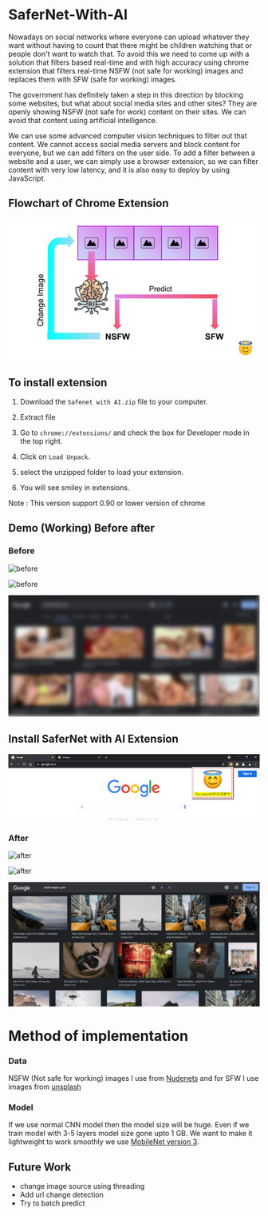 # SaferNet-With-AI

Nowadays on social networks where everyone can upload whatever they want without having to count that there might be children watching that or people don't want to watch that. To avoid this we need to come up with a solution that filters based real-time and with high accuracy using chrome extension that filters real-time NSFW (not safe for working) images and replaces them with SFW (safe for working) images.

The government has definitely taken a step in this direction by blocking some websites, but what about social media sites and other sites? They are openly showing NSFW (not safe for work) content on their sites. We can avoid that content using artificial intelligence.

We can use some advanced computer vision techniques to filter out that content. We cannot access social media servers and block content for everyone, but we can add filters on the user side. To add a filter between a website and a user, we can simply use a browser extension, so we can filter content with very low latency, and it is also easy to deploy by using JavaScript.

## Flowchart of Chrome Extension
![Flowchart](https://github.com/rushidarge/SaferNet-With-AI/blob/main/images/U41ntitled%20presentation.jpg)


## To install extension

1. Download the  `Safenet with AI.zip` file to your computer.

2. Extract file

3. Go to `chrome://extensions/` and check the box for Developer mode in the top right.

3. Click on `Load Unpack`.

4. select the unzipped folder to load your extension.

5. You will see smiley in extensions. 

Note : This version support 0.90 or lower version of chrome

## Demo (Working) Before after
### Before
![before](https://github.com/rushidarge/Safenet-with-AI/blob/main/images/before.JPG)

![before](https://github.com/rushidarge/Safenet-with-AI/blob/main/images/before1.JPG)

![img](https://github.com/rushidarge/SaferNet-With-AI/blob/main/images/imageedit_1_3822010435.jpg)

## Install SaferNet with AI Extension
![img](https://github.com/rushidarge/SaferNet-With-AI/blob/main/images/1_WoUNUcCUoXXnlaff5_da8g.png)


### After
![after](https://github.com/rushidarge/Safenet-with-AI/blob/main/images/after.JPG)

![after](https://github.com/rushidarge/Safenet-with-AI/blob/main/images/after2.JPG)


![img](https://github.com/rushidarge/SaferNet-With-AI/blob/main/images/extension%20demo2.JPG)

# Method of implementation
### Data
NSFW (Not safe for working) images I use from [Nudenets](https://github.com/notAI-tech/NudeNet) and for SFW I use images from [unsplash](https://unsplash.com/)

### Model
If we use normal CNN model then the model size will be huge. Even if we train model with 3-5 layers model size gone upto 1 GB.
We want to make it lightweight to work smoothly we use [MobileNet version 3](https://arxiv.org/abs/1704.04861).

## Future Work
- change image source using threading
- Add url change detection
- Try to batch predict
